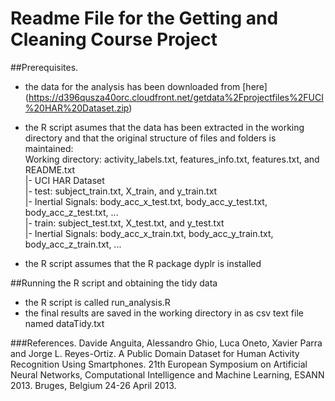 # Readme File for the Getting and Cleaning Course Project

##Prerequisites.
- the data for the analysis has been downloaded from [here] (https://d396qusza40orc.cloudfront.net/getdata%2Fprojectfiles%2FUCI%20HAR%20Dataset.zip)  

- the R script asumes that the data has been extracted in the working directory and that the original structure of files and folders is maintained:  
      Working directory: activity_labels.txt, features_info.txt, features.txt, and README.txt    
              |- UCI HAR Dataset  
                    |- test: subject_train.txt, X_train, and y_train.txt  
                         |- Inertial Signals: body_acc_x_test.txt, body_acc_y_test.txt, body_acc_z_test.txt, ...    
                    |- train: subject_test.txt, X_test.txt, and y_test.txt   
                         |- Inertial Signals: body_acc_x_train.txt, body_acc_y_train.txt, body_acc_z_train.txt, ...    
     
- the R script assumes that the R package dyplr is installed

##Running the R script and obtaining the tidy data
- the R script is called run_analysis.R
- the final results are saved in the working directory in as csv text file named dataTidy.txt

###References.
Davide Anguita, Alessandro Ghio, Luca Oneto, Xavier Parra and Jorge L. Reyes-Ortiz. A Public Domain Dataset for Human Activity Recognition Using Smartphones. 21th European Symposium on Artificial Neural Networks, Computational Intelligence and Machine Learning, ESANN 2013. Bruges, Belgium 24-26 April 2013. 

